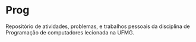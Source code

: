 # Prog
 Repositório de atividades, problemas, e trabalhos pessoais da disciplina de Programação de computadores lecionada na UFMG.
